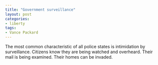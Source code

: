```yaml
---
title: "Government surveillance"
layout: post
categories:
- liberty
tags:
- Vance Packard
---
```


The most common characteristic of all police states is intimidation by surveillance. Citizens know they are being watched and overheard. Their mail is being examined. Their homes can be invaded.